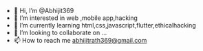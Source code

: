 - 👋 Hi, I’m @Abhijit369
- 👀 I’m interested in web ,mobile app,hacking
- 🌱 I’m currently learning html,css,javascript,flutter,ethicalhacking 
- 💞️ I’m looking to collaborate on ...
- 📫 How to reach me abhijitrath369@gmail.com

<!---
Abhijit369/Abhijit369 is a ✨ special ✨ repository because its `README.md` (this file) appears on your GitHub profile.
You can click the Preview link to take a look at your changes.
--->
